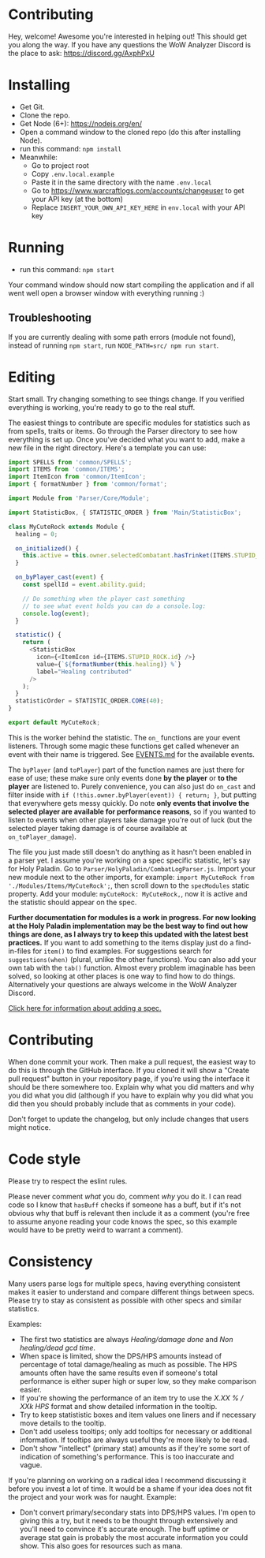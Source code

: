 # Contributing

Hey, welcome! Awesome you're interested in helping out! This should get you along the way. If you have any questions the WoW Analyzer Discord is the place to ask: https://discord.gg/AxphPxU

# Installing

 * Get Git.
 * Clone the repo.
 * Get Node (6+): https://nodejs.org/en/
 * Open a command window to the cloned repo (do this after installing Node).
 * run this command: `npm install`
 * Meanwhile:
    * Go to project root
    * Copy `.env.local.example`
    * Paste it in the same directory with the name `.env.local`
    * Go to https://www.warcraftlogs.com/accounts/changeuser to get your API key (at the bottom)
    * Replace `INSERT_YOUR_OWN_API_KEY_HERE` in `env.local` with your API key

# Running

 * run this command: `npm start`

Your command window should now start compiling the application and if all went well open a browser window with everything running :)

## Troubleshooting

If you are currently dealing with some path errors (module not found), instead of running `npm start`, run `NODE_PATH=src/ npm run start`.

# Editing

Start small. Try changing something to see things change. If you verified everything is working, you're ready to go to the real stuff.

The easiest things to contribute are specific modules for statistics such as from spells, traits or items. Go through the Parser directory to see how everything is set up. Once you've decided what you want to add, make a new file in the right directory. Here's a template you can use:

```js
import SPELLS from 'common/SPELLS';
import ITEMS from 'common/ITEMS';
import ItemIcon from 'common/ItemIcon';
import { formatNumber } from 'common/format';

import Module from 'Parser/Core/Module';

import StatisticBox, { STATISTIC_ORDER } from 'Main/StatisticBox';

class MyCuteRock extends Module {
  healing = 0;

  on_initialized() {
  	this.active = this.owner.selectedCombatant.hasTrinket(ITEMS.STUPID_ROCK.id);
  }

  on_byPlayer_cast(event) {
    const spellId = event.ability.guid;

    // Do something when the player cast something
    // to see what event holds you can do a console.log:
    console.log(event);
  }

  statistic() {
    return (
      <StatisticBox
        icon={<ItemIcon id={ITEMS.STUPID_ROCK.id} />}
        value={`${formatNumber(this.healing)} %`}
        label="Healing contributed"
      />
    );
  }
  statisticOrder = STATISTIC_ORDER.CORE(40);
}

export default MyCuteRock;
```

This is the worker behind the statistic. The `on_` functions are your event listeners. Through some magic these functions get called whenever an event with their name is triggered. See [EVENTS.md](EVENTS.md) for the available events.

The `byPlayer` (and `toPlayer`) part of the function names are just there for ease of use; these make sure only events done **by the player** or **to the player** are listened to. Purely convenience, you can also just do `on_cast` and filter inside with `if (!this.owner.byPlayer(event)) { return; }`, but putting that everywhere gets messy quickly. Do note **only events that involve the selected player are available for performance reasons**, so if you wanted to listen to events when other players take damage you're out of luck (but the selected player taking damage is of course available at `on_toPlayer_damage`).

The file you just made still doesn't do anything as it hasn't been enabled in a parser yet. I assume you're working on a spec specific statistic, let's say for Holy Paladin. Go to `Parser/HolyPaladin/CombatLogParser.js`. Import your new module next to the other imports, for example: `import MyCuteRock from './Modules/Items/MyCuteRock';`, then scroll down to the `specModules` static property. Add your module: `myCuteRock: MyCuteRock,`, now it is active and the statistic should appear on the spec.

**Further documentation for modules is a work in progress. For now looking at the Holy Paladin implementation may be the best way to find out how things are done, as I always try to keep this updated with the latest best practices.** If you want to add something to the items display just do a find-in-files for `item()` to find examples. For suggestions search for `suggestions(when)` (plural, unlike the other functions). You can also add your own tab with the `tab()` function. Almost every problem imaginable has been solved, so looking at other places is one way to find how to do things. Alternatively your questions are always welcome in the WoW Analyzer Discord.

[Click here for information about adding a spec.](CONTRIBUTING.NEW_SPEC.md)

# Contributing

When done commit your work.
Then make a pull request, the easiest way to do this is through the GitHub interface. If you cloned it will show a "Create pull request" button in your repository page, if you're using the interface it should be there somewhere too. Explain why what you did matters and why you did what you did (although if you have to explain why you did what you did then you should probably include that as comments in your code).

Don't forget to update the changelog, but only include changes that users might notice.

# Code style

Please try to respect the eslint rules.

Please never comment *what* you do, comment *why* you do it. I can read code so I know that `hasBuff` checks if someone has a buff, but if it's not obvious why that buff is relevant then include it as a comment (you're free to assume anyone reading your code knows the spec, so this example would have to be pretty weird to warrant a comment).

# Consistency

Many users parse logs for multiple specs, having everything consistent makes it easier to understand and compare different things between specs. Please try to stay as consistent as possible with other specs and similar statistics.

Examples:
* The first two statistics are always *Healing/damage done* and *Non healing/dead gcd time*.
* When space is limited, show the DPS/HPS amounts instead of percentage of total damage/healing as much as possible. The HPS amounts often have the same results even if someone's total performance is either super high or super low, so they make comparison easier.
* If you're showing the performance of an item try to use the *X.XX % / XXk HPS* format and show detailed information in the tooltip.
* Try to keep statististic boxes and item values one liners and if necessary move details to the tooltip.
* Don't add useless tooltips; only add tooltips for necessary or additional information. If tooltips are always useful they're more likely to be read.
* Don't show "intellect" (primary stat) amounts as if they're some sort of indication of something's performance. This is too inaccurate and vague.

If you're planning on working on a radical idea I recommend discussing it before you invest a lot of time. It would be a shame if your idea does not fit the project and your work was for naught. Example:
* Don't convert primary/secondary stats into DPS/HPS values. I'm open to giving this a try, but it needs to be thought through extensively and you'll need to convince it's accurate enough. The buff uptime or average stat gain is probably the most accurate information you could show. This also goes for resources such as mana.
